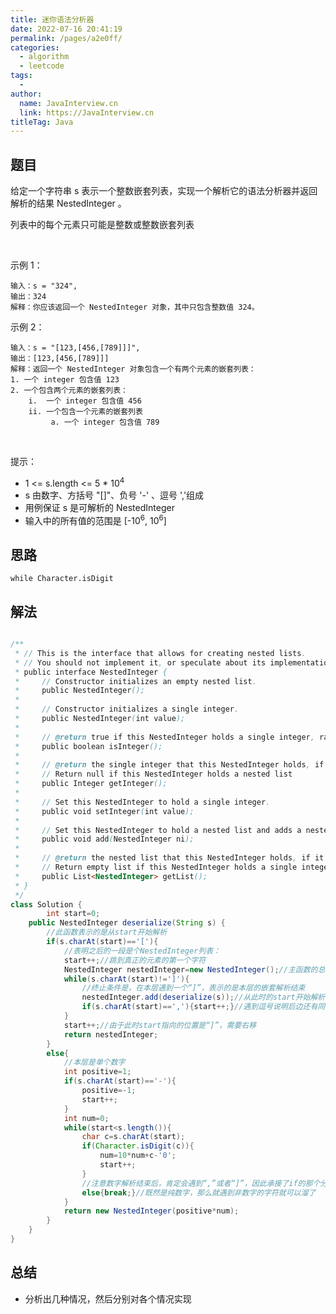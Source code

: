 ```yaml
---
title: 迷你语法分析器
date: 2022-07-16 20:41:19
permalink: /pages/a2e0ff/
categories:
  - algorithm
  - leetcode
tags:
  - 
author: 
  name: JavaInterview.cn
  link: https://JavaInterview.cn
titleTag: Java
---
```



## 题目

给定一个字符串 s 表示一个整数嵌套列表，实现一个解析它的语法分析器并返回解析的结果 NestedInteger 。

列表中的每个元素只可能是整数或整数嵌套列表

 

示例 1：

    输入：s = "324",
    输出：324
    解释：你应该返回一个 NestedInteger 对象，其中只包含整数值 324。
示例 2：

    输入：s = "[123,[456,[789]]]",
    输出：[123,[456,[789]]]
    解释：返回一个 NestedInteger 对象包含一个有两个元素的嵌套列表：
    1. 一个 integer 包含值 123
    2. 一个包含两个元素的嵌套列表：
        i.  一个 integer 包含值 456
        ii. 一个包含一个元素的嵌套列表
             a. 一个 integer 包含值 789
 

提示：

- 1 <= s.length <= 5 * 10<sup>4</sup>
- s 由数字、方括号 "[]"、负号 '-' 、逗号 ','组成
- 用例保证 s 是可解析的 NestedInteger
- 输入中的所有值的范围是 [-10<sup>6</sup>, 10<sup>6</sup>]


## 思路

    while Character.isDigit

## 解法
```java

/**
 * // This is the interface that allows for creating nested lists.
 * // You should not implement it, or speculate about its implementation
 * public interface NestedInteger {
 *     // Constructor initializes an empty nested list.
 *     public NestedInteger();
 *
 *     // Constructor initializes a single integer.
 *     public NestedInteger(int value);
 *
 *     // @return true if this NestedInteger holds a single integer, rather than a nested list.
 *     public boolean isInteger();
 *
 *     // @return the single integer that this NestedInteger holds, if it holds a single integer
 *     // Return null if this NestedInteger holds a nested list
 *     public Integer getInteger();
 *
 *     // Set this NestedInteger to hold a single integer.
 *     public void setInteger(int value);
 *
 *     // Set this NestedInteger to hold a nested list and adds a nested integer to it.
 *     public void add(NestedInteger ni);
 *
 *     // @return the nested list that this NestedInteger holds, if it holds a nested list
 *     // Return empty list if this NestedInteger holds a single integer
 *     public List<NestedInteger> getList();
 * }
 */
class Solution {
        int start=0;
    public NestedInteger deserialize(String s) {
        //此函数表示的是从start开始解析
        if(s.charAt(start)=='['){
            //表明之后的一段是个NestedInteger列表：
            start++;//跳到真正的元素的第一个字符
            NestedInteger nestedInteger=new NestedInteger();//主函数的总nested
            while(s.charAt(start)!=']'){
                //终止条件是，在本层遇到一个“]”，表示的是本层的嵌套解析结束
                nestedInteger.add(deserialize(s));//从此时的start开始解析
                if(s.charAt(start)==','){start++;}//遇到逗号说明后边还有同组的nested
            }
            start++;//由于此时start指向的位置是“]”，需要右移
            return nestedInteger;
        }
        else{
            //本层是单个数字
            int positive=1;
            if(s.charAt(start)=='-'){
                positive=-1;
                start++;
            }
            int num=0;
            while(start<s.length()){
                char c=s.charAt(start);
                if(Character.isDigit(c)){
                    num=10*num+c-'0';
                    start++;
                }
                //注意数字解析结束后，肯定会遇到“,”或者“]”，因此承接了if的那个分支，因而不用start++来跳过
                else{break;}//既然是纯数字，那么就遇到非数字的字符就可以溜了
            }
            return new NestedInteger(positive*num);
        }      
    }
}
```

## 总结

- 分析出几种情况，然后分别对各个情况实现 

